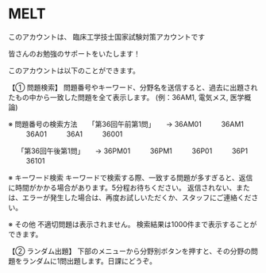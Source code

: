 # MELT

このアカウントは、
臨床工学技士国家試験対策アカウントです

皆さんのお勉強のサポートをいたします！

このアカウントは以下のことができます。

【① 問題検索】
問題番号やキーワード、分野名を送信すると、過去に出題されたもの中から一致した問題を全て表示します。
(例：36AM1, 電気メス, 医学概論)

※ 問題番号の検索方法
　 「第36回午前第1問」
　 → 36AM01
　 　 36AM1
　 　 36A01
　 　 36A1
　 　 36001

　 「第36回午後第1問」
　 → 36PM01
　 　 36PM1
　 　 36P01
　 　 36P1
　 　 36101

※ キーワード検索
キーワードで検索する際、一致する問題が多すぎると、返信に時間がかかる場合があります。5分程お待ちください。
返信されない、または、エラーが発生した場合は、再度お試しいただくか、スタッフにご連絡ください。

※ その他
不適切問題は表示されません。
検索結果は1000件まで表示することができます。

【② ランダム出題】
下部のメニューから分野別ボタンを押すと、その分野の問題をランダムに1問出題します。日課にどうぞ。
